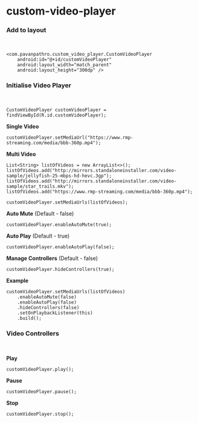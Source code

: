 # custom-video-player

<h3>Add to layout</h3>
<br/>

    <com.pavanpathro.custom_video_player.CustomVideoPlayer
        android:id="@+id/customVideoPlayer"
        android:layout_width="match_parent"
        android:layout_height="300dp" />

<h3>Initialise Video Player</h3>
<br/>

    CustomVideoPlayer customVideoPlayer = findViewById(R.id.customVideoPlayer);

<b>Single Video</b>

    customVideoPlayer.setMediaUrl("https://www.rmp-streaming.com/media/bbb-360p.mp4");

<b>Multi Video</b>

    List<String> listOfVideos = new ArrayList<>();
    listOfVideos.add("http://mirrors.standaloneinstaller.com/video-sample/jellyfish-25-mbps-hd-hevc.3gp");
    listOfVideos.add("http://mirrors.standaloneinstaller.com/video-sample/star_trails.mkv");
    listOfVideos.add("https://www.rmp-streaming.com/media/bbb-360p.mp4");
    
    customVideoPlayer.setMediaUrls(listOfVideos);

<b>Auto Mute</b> (Default - false)
                       
    customVideoPlayer.enableAutoMute(true);


<b>Auto Play</b> (Default - true)
                       
    customVideoPlayer.enableAutoPlay(false);
    
    
<b>Manage Controllers</b> (Default - false)
                       
    customVideoPlayer.hideControllers(true);
    
    
<b>Example</b>
    
    customVideoPlayer.setMediaUrls(listOfVideos)
        .enableAutoMute(false)
        .enableAutoPlay(false)
        .hideControllers(false)
        .setOnPlaybackListener(this)
        .build();
    
<h3>Video Controllers</h3>
<br/>

<b>Play</b>
      
    customVideoPlayer.play();

<b>Pause</b>
     
    customVideoPlayer.pause();

<b>Stop</b>
 
    customVideoPlayer.stop();
